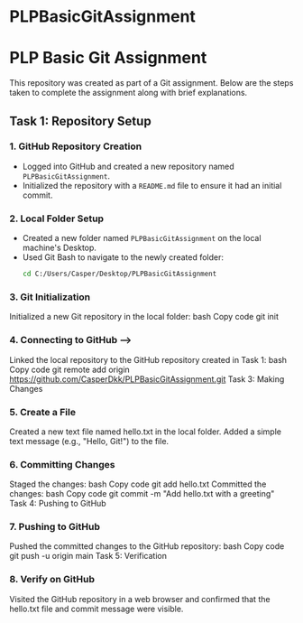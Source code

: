 # PLPBasicGitAssignment

# PLP Basic Git Assignment

This repository was created as part of a Git assignment. Below are the steps taken to complete the assignment along with brief explanations.

## Task 1: Repository Setup

### 1. GitHub Repository Creation

- Logged into GitHub and created a new repository named `PLPBasicGitAssignment`.
- Initialized the repository with a `README.md` file to ensure it had an initial commit.

### 2. Local Folder Setup

- Created a new folder named `PLPBasicGitAssignment` on the local machine's Desktop.
- Used Git Bash to navigate to the newly created folder:
  ```bash
  cd C:/Users/Casper/Desktop/PLPBasicGitAssignment
  ```

### 3. Git Initialization

Initialized a new Git repository in the local folder:
bash
Copy code
git init

### 4. Connecting to GitHub -->

Linked the local repository to the GitHub repository created in Task 1:
bash
Copy code
git remote add origin https://github.com/CasperDkk/PLPBasicGitAssignment.git
Task 3: Making Changes

### 5. Create a File

Created a new text file named hello.txt in the local folder.
Added a simple text message (e.g., "Hello, Git!") to the file.

### 6. Committing Changes

Staged the changes:
bash
Copy code
git add hello.txt
Committed the changes:
bash
Copy code
git commit -m "Add hello.txt with a greeting"
Task 4: Pushing to GitHub

### 7. Pushing to GitHub

Pushed the committed changes to the GitHub repository:
bash
Copy code
git push -u origin main
Task 5: Verification

### 8. Verify on GitHub

Visited the GitHub repository in a web browser and confirmed that the hello.txt file and commit message were visible.
